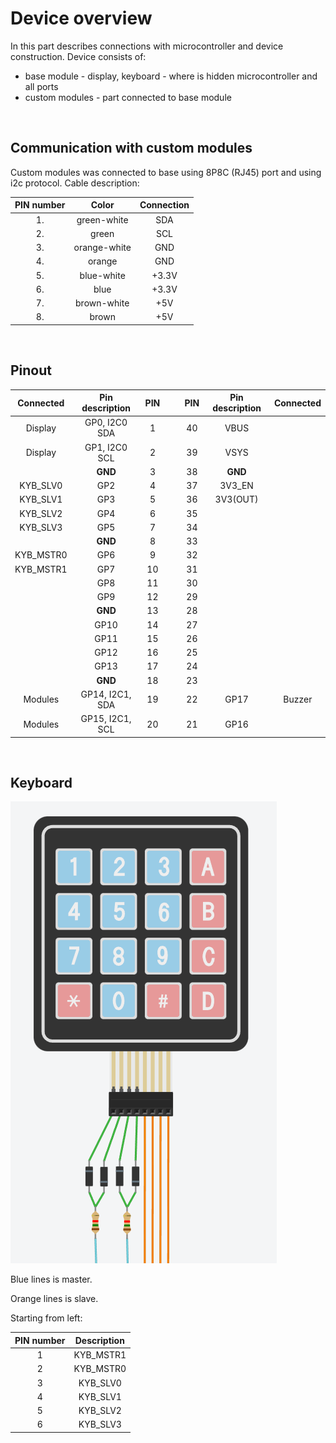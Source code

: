 # Device overview

In this part describes connections with microcontroller and device construction. Device consists of:

- base module - display, keyboard - where is hidden microcontroller and all ports
- custom modules - part connected to base module

&nbsp;

## Communication with custom modules

Custom modules was connected to base using 8P8C (RJ45) port and using i2c protocol.
Cable description:

| PIN number |    Color     | Connection |
|:----------:|:------------:|:----------:|
|     1.     | green-white  |    SDA     |
|     2.     |    green     |    SCL     |
|     3.     | orange-white |    GND     |
|     4.     |    orange    |    GND     |
|     5.     |  blue-white  |   +3.3V    |
|     6.     |     blue     |   +3.3V    |
|     7.     | brown-white  |    +5V     |
|     8.     |    brown     |    +5V     |


&nbsp;

## Pinout

| Connected | Pin description | PIN | &nbsp;&nbsp;&nbsp; | PIN | Pin description | Connected |
|:---------:|:---------------:|:---:|--------------------|:---:|:---------------:|:---------:|
|  Display  |  GP0, I2C0 SDA  |  1  |                    | 40  |      VBUS       |           |
|  Display  |  GP1, I2C0 SCL  |  2  |                    | 39  |      VSYS       |           |
|           |     **GND**     |  3  |                    | 38  |     **GND**     |           |
| KYB_SLV0  |       GP2       |  4  |                    | 37  |     3V3_EN      |           |
| KYB_SLV1  |       GP3       |  5  |                    | 36  |    3V3(OUT)     |           |
| KYB_SLV2  |       GP4       |  6  |                    | 35  |                 |           |
| KYB_SLV3  |       GP5       |  7  |                    | 34  |                 |           |
|           |     **GND**     |  8  |                    | 33  |                 |           |
| KYB_MSTR0 |       GP6       |  9  |                    | 32  |                 |           |
| KYB_MSTR1 |       GP7       | 10  |                    | 31  |                 |           |
|           |       GP8       | 11  |                    | 30  |                 |           |
|           |       GP9       | 12  |                    | 29  |                 |           |
|           |     **GND**     | 13  |                    | 28  |                 |           |
|           |      GP10       | 14  |                    | 27  |                 |           |
|           |      GP11       | 15  |                    | 26  |                 |           |
|           |      GP12       | 16  |                    | 25  |                 |           |
|           |      GP13       | 17  |                    | 24  |                 |           |
|           |     **GND**     | 18  |                    | 23  |                 |           |
|  Modules  | GP14, I2C1, SDA | 19  |                    | 22  |      GP17       |  Buzzer   |
|  Modules  | GP15, I2C1, SCL | 20  |                    | 21  |      GP16       |           |

&nbsp;

## Keyboard

![img_1.png](img/img_1.png)

Blue lines is master.

Orange lines is slave.

Starting from left:

| PIN number | Description |
|:----------:|:-----------:|
|     1      |  KYB_MSTR1  |
|     2      |  KYB_MSTR0  |
|     3      |  KYB_SLV0   |
|     4      |  KYB_SLV1   |
|     5      |  KYB_SLV2   |
|     6      |  KYB_SLV3   |
